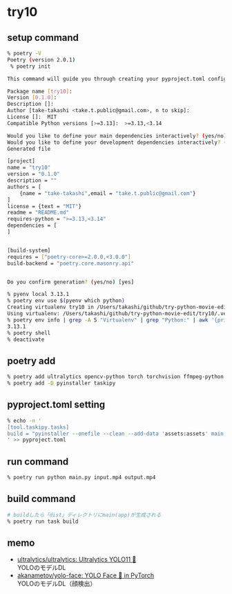 # try10

## setup command

```bash
% poetry -V
Poetry (version 2.0.1)
 % poetry init

This command will guide you through creating your pyproject.toml config.

Package name [try10]:  
Version [0.1.0]:  
Description []:  
Author [take-takashi <take.t.public@gmail.com>, n to skip]:  
License []:  MIT
Compatible Python versions [>=3.13]:  >=3.13,<3.14

Would you like to define your main dependencies interactively? (yes/no) [yes] no
Would you like to define your development dependencies interactively? (yes/no) [yes] no
Generated file

[project]
name = "try10"
version = "0.1.0"
description = ""
authors = [
    {name = "take-takashi",email = "take.t.public@gmail.com"}
]
license = {text = "MIT"}
readme = "README.md"
requires-python = ">=3.13,<3.14"
dependencies = [
]


[build-system]
requires = ["poetry-core>=2.0.0,<3.0.0"]
build-backend = "poetry.core.masonry.api"


Do you confirm generation? (yes/no) [yes]

% pyenv local 3.13.1
% poetry env use $(pyenv which python)
Creating virtualenv try10 in /Users/takashi/github/try-python-movie-edit/try10/.venv
Using virtualenv: /Users/takashi/github/try-python-movie-edit/try10/.venv
% poetry env info | grep -A 5 "Virtualenv" | grep "Python:" | awk '{print $2}'
3.13.1
% poetry shell
% deactivate
```

## poetry add

```bash
% poetry add ultralytics opencv-python torch torchvision ffmpeg-python "numpy<=2.1.1"
% poetry add -D pyinstaller taskipy
```

## pyproject.toml setting

```bash
% echo -n '
[tool.taskipy.tasks]
build = "pyinstaller --onefile --clean --add-data 'assets:assets' main.py"
' >> pyproject.toml
```

## run command

```bash
% poetry run python main.py input.mp4 output.mp4
```

## build command

```bash
# buildしたら「dist」ディレクトリにmain(app)が生成される
% poetry run task build
```

## memo

- [ultralytics/ultralytics: Ultralytics YOLO11 🚀](https://github.com/ultralytics/ultralytics)  
  YOLOのモデルDL
- [akanametov/yolo-face: YOLO Face 🚀 in PyTorch](https://github.com/akanametov/yolo-face?tab=readme-ov-file)  
  YOLOのモデルDL（顔検出）
